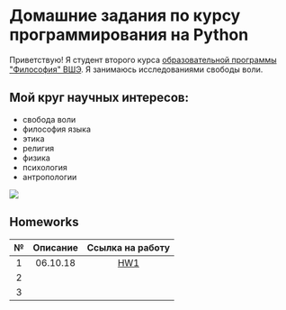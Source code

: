 # Домашние задания по курсу программирования на Python
Приветствую! Я студент второго курса [образовательной программы "Философия" ВШЭ](https://www.hse.ru/ba/phil/).
Я занимаюсь исследованиями свободы воли.
## Мой круг научных интересов: 
- свобода воли
- философия языка
- этика
- религия
- физика
- психология
- антропологии


![](http://rosa-tv.com/wp-content/uploads/2016/08/Blazhennyj-Avgustin1.jpg)
 

## Homeworks
№|Описание|Ссылка на работу
:---:|:---:|:---:
1|06.10.18 |[HW1](https://github.com/PrettySavage/python-dh-hw/blob/master/HW1.ipynb)
2| |
3| |
